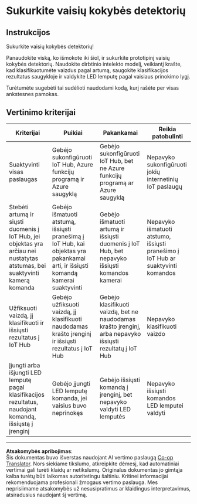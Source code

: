 <!--
CO_OP_TRANSLATOR_METADATA:
{
  "original_hash": "1a85e50c33c38dcd2cde2a97d132f248",
  "translation_date": "2025-08-28T19:03:33+00:00",
  "source_file": "4-manufacturing/lessons/4-trigger-fruit-detector/assignment.md",
  "language_code": "lt"
}
-->
# Sukurkite vaisių kokybės detektorių

## Instrukcijos

Sukurkite vaisių kokybės detektorių!

Panaudokite viską, ko išmokote iki šiol, ir sukurkite prototipinį vaisių kokybės detektorių. Naudokite dirbtinio intelekto modelį, veikiantį krašte, kad klasifikuotumėte vaizdus pagal artumą, saugokite klasifikacijos rezultatus saugykloje ir valdykite LED lemputę pagal vaisiaus prinokimo lygį.

Turėtumėte sugebėti tai sudėlioti naudodami kodą, kurį rašėte per visas ankstesnes pamokas.

## Vertinimo kriterijai

| Kriterijai | Puikiai | Pakankamai | Reikia patobulinti |
| ---------- | ------- | ---------- | ------------------- |
| Suaktyvinti visas paslaugas | Gebėjo sukonfigūruoti IoT Hub, Azure funkcijų programą ir Azure saugyklą | Gebėjo sukonfigūruoti IoT Hub, bet ne Azure funkcijų programą ar Azure saugyklą | Nepavyko sukonfigūruoti jokių internetinių IoT paslaugų |
| Stebėti artumą ir siųsti duomenis į IoT Hub, jei objektas yra arčiau nei nustatytas atstumas, bei suaktyvinti kamerą komanda | Gebėjo išmatuoti atstumą, išsiųsti pranešimą į IoT Hub, kai objektas yra pakankamai arti, ir išsiųsti komandą kamerai suaktyvinti | Gebėjo išmatuoti artumą ir išsiųsti duomenis į IoT Hub, bet nepavyko išsiųsti komandos kamerai | Nepavyko išmatuoti atstumo, išsiųsti pranešimo į IoT Hub ar suaktyvinti komandos |
| Užfiksuoti vaizdą, jį klasifikuoti ir išsiųsti rezultatus į IoT Hub | Gebėjo užfiksuoti vaizdą, jį klasifikuoti naudodamas krašto įrenginį ir išsiųsti rezultatus į IoT Hub | Gebėjo klasifikuoti vaizdą, bet ne naudodamas krašto įrenginį, arba nepavyko išsiųsti rezultatų į IoT Hub | Nepavyko klasifikuoti vaizdo |
| Įjungti arba išjungti LED lemputę pagal klasifikacijos rezultatus, naudojant komandą, išsiųstą į įrenginį | Gebėjo įjungti LED lemputę komanda, jei vaisius buvo neprinokęs | Gebėjo išsiųsti komandą į įrenginį, bet nepavyko valdyti LED lemputės | Nepavyko išsiųsti komandos LED lemputei valdyti |

---

**Atsakomybės apribojimas**:  
Šis dokumentas buvo išverstas naudojant AI vertimo paslaugą [Co-op Translator](https://github.com/Azure/co-op-translator). Nors siekiame tikslumo, atkreipkite dėmesį, kad automatiniai vertimai gali turėti klaidų ar netikslumų. Originalus dokumentas jo gimtąja kalba turėtų būti laikomas autoritetingu šaltiniu. Kritinei informacijai rekomenduojama profesionali žmogaus vertimo paslauga. Mes neprisiimame atsakomybės už nesusipratimus ar klaidingus interpretavimus, atsiradusius naudojant šį vertimą.
